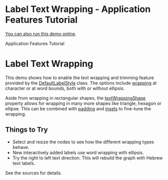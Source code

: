 <!--
 //////////////////////////////////////////////////////////////////////////////
 // @license
 // This file is part of yFiles for HTML 2.5.0.3.
 // Use is subject to license terms.
 //
 // Copyright (c) 2000-2023 by yWorks GmbH, Vor dem Kreuzberg 28,
 // 72070 Tuebingen, Germany. All rights reserved.
 //
 //////////////////////////////////////////////////////////////////////////////
-->
# Label Text Wrapping - Application Features Tutorial

[You can also run this demo online](https://live.yworks.com/demos/03-tutorial-application-features/label-text-wrapping/index.html).

Application Features Tutorial

# Label Text Wrapping

This demo shows how to enable the text wrapping and trimming feature provided by the [DefaultLabelStyle](https://docs.yworks.com/yfileshtml/#/api/DefaultLabelStyle) class. The options include [wrapping](https://docs.yworks.com/yfileshtml/#/api/DefaultLabelStyle.wrapping) at character or at word bounds, both with or without ellipsis.

Aside from wrapping in rectangular shapes, the [textWrappingShape](https://docs.yworks.com/yfileshtml/#/api/DefaultLabelStyle.textWrappingShape) property allows for wrapping in many more shapes like triangle, hexagon or ellipse. This can be combined with [padding](https://docs.yworks.com/yfileshtml/#/api/DefaultLabelStyle.textWrappingPadding) and [insets](https://docs.yworks.com/yfileshtml/#/api/DefaultLabelStyle.insets) to fine-tune the wrapping.

## Things to Try

- Select and resize the nodes to see how the different wrapping types behave.
- New interactively added labels use word wrapping with ellipsis.
- Try the right to left text direction. This will rebuild the graph with Hebrew text labels.

See the sources for details.
